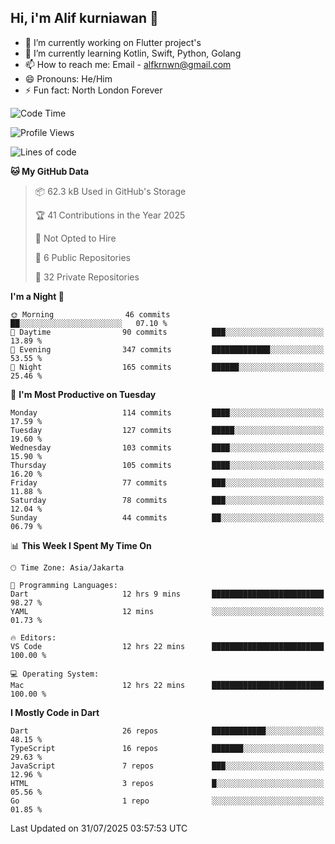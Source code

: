 ## Hi, i'm Alif kurniawan 👋

- 🔭 I’m currently working on Flutter project's
- 🌱 I’m currently learning Kotlin, Swift, Python, Golang
- 📫 How to reach me: Email - alfkrnwn@gmail.com
- 😄 Pronouns: He/Him
- ⚡ Fun fact: North London Forever

<!--START_SECTION:waka-->
![Code Time](http://img.shields.io/badge/Code%20Time-164%20hrs%206%20mins-blue)

![Profile Views](http://img.shields.io/badge/Profile%20Views-16-blue)

![Lines of code](https://img.shields.io/badge/From%20Hello%20World%20I%27ve%20Written-683.7%20thousand%20lines%20of%20code-blue)

**🐱 My GitHub Data** 

> 📦 62.3 kB Used in GitHub's Storage 
 > 
> 🏆 41 Contributions in the Year 2025
 > 
> 🚫 Not Opted to Hire
 > 
> 📜 6 Public Repositories 
 > 
> 🔑 32 Private Repositories 
 > 
**I'm a Night 🦉** 

```text
🌞 Morning                46 commits          ██░░░░░░░░░░░░░░░░░░░░░░░   07.10 % 
🌆 Daytime                90 commits          ███░░░░░░░░░░░░░░░░░░░░░░   13.89 % 
🌃 Evening                347 commits         █████████████░░░░░░░░░░░░   53.55 % 
🌙 Night                  165 commits         ██████░░░░░░░░░░░░░░░░░░░   25.46 % 
```
📅 **I'm Most Productive on Tuesday** 

```text
Monday                   114 commits         ████░░░░░░░░░░░░░░░░░░░░░   17.59 % 
Tuesday                  127 commits         █████░░░░░░░░░░░░░░░░░░░░   19.60 % 
Wednesday                103 commits         ████░░░░░░░░░░░░░░░░░░░░░   15.90 % 
Thursday                 105 commits         ████░░░░░░░░░░░░░░░░░░░░░   16.20 % 
Friday                   77 commits          ███░░░░░░░░░░░░░░░░░░░░░░   11.88 % 
Saturday                 78 commits          ███░░░░░░░░░░░░░░░░░░░░░░   12.04 % 
Sunday                   44 commits          ██░░░░░░░░░░░░░░░░░░░░░░░   06.79 % 
```


📊 **This Week I Spent My Time On** 

```text
🕑︎ Time Zone: Asia/Jakarta

💬 Programming Languages: 
Dart                     12 hrs 9 mins       █████████████████████████   98.27 % 
YAML                     12 mins             ░░░░░░░░░░░░░░░░░░░░░░░░░   01.73 % 

🔥 Editors: 
VS Code                  12 hrs 22 mins      █████████████████████████   100.00 % 

💻 Operating System: 
Mac                      12 hrs 22 mins      █████████████████████████   100.00 % 
```

**I Mostly Code in Dart** 

```text
Dart                     26 repos            ████████████░░░░░░░░░░░░░   48.15 % 
TypeScript               16 repos            ███████░░░░░░░░░░░░░░░░░░   29.63 % 
JavaScript               7 repos             ███░░░░░░░░░░░░░░░░░░░░░░   12.96 % 
HTML                     3 repos             █░░░░░░░░░░░░░░░░░░░░░░░░   05.56 % 
Go                       1 repo              ░░░░░░░░░░░░░░░░░░░░░░░░░   01.85 % 
```




 Last Updated on 31/07/2025 03:57:53 UTC
<!--END_SECTION:waka-->
